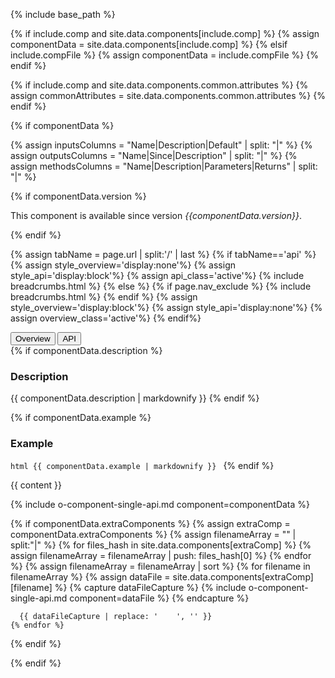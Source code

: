 {% include base_path %}

{% if include.comp and site.data.components[include.comp] %}
  {% assign componentData = site.data.components[include.comp] %}
{% elsif include.compFile %}
  {% assign componentData = include.compFile %}
{% endif %}

{% if include.comp and site.data.components.common.attributes %}
  {% assign commonAttributes = site.data.components.common.attributes %}
{% endif %}

{% if componentData %}

{% assign inputsColumns = "Name|Description|Default" | split: "|" %}
{% assign outputsColumns = "Name|Since|Description" | split: "|" %}
{% assign methodsColumns = "Name|Description|Parameters|Returns" | split: "|" %}

<script type="text/javascript">

  function openTab(evt, tabName) {
    var url="{{base_path}}{{page.url}}";
    url+='/../'+tabName;
    var loc_array = document.location.href.split('/');
    if (loc_array[loc_array.length - 1] !== tabName) {
      window.location.href=url;
    }

  }
</script>
 {% if componentData.version %}
 <p> This component is available since version <i>{{componentData.version}}</i>.</p>
 {% endif %}

{% assign tabName = page.url | split:'/' | last %}
{% if tabName=='api' %}
  {% assign style_overview='display:none'%}
  {% assign style_api='display:block'%}
  {% assign api_class='active'%}
  {% include breadcrumbs.html %}
{% else %}
  {% if page.nav_exclude %}
    {% include breadcrumbs.html %}
  {% endif %}
  {% assign style_overview='display:block'%}
  {% assign style_api='display:none'%}
  {% assign overview_class='active'%}
{% endif%}

<!-- Tab links -->
<div class="o-tab">
  <button class="o-tablinks {{overview_class}}"  onclick="openTab(event, 'overview')">Overview</button>
  <button class="o-tablinks {{api_class}}" onclick="openTab(event, 'api')">API</button>
</div>

<!-- OVERVIEW -->
<div id="overview" class="o-tabcontent" style="{{style_overview}}">
  {% if componentData.description %}
    <h3>Description</h3>
    {{ componentData.description | markdownify }}
  {% endif %}


  {% if componentData.example %}
    <h3 class="grey-color">Example</h3>
    ```html
      {{ componentData.example | markdownify }}
    ```
  {% endif %}

  {{ content }}
</div>

<!-- API -->
<div id="api" class="o-tabcontent" style="{{style_api}}">
  {% include o-component-single-api.md component=componentData %}

  {% if componentData.extraComponents %}
  {% assign extraComp = componentData.extraComponents %}
    {% assign filenameArray = "" | split:"|"  %}
    {% for files_hash in site.data.components[extraComp] %}
      {% assign filenameArray = filenameArray | push: files_hash[0] %}
    {% endfor %}
    {% assign filenameArray = filenameArray | sort %}
    {% for filename in filenameArray %}
      {% assign dataFile = site.data.components[extraComp][filename] %}
      {% capture dataFileCapture %}
        {% include o-component-single-api.md component=dataFile %}
      {% endcapture %}

      {{ dataFileCapture | replace: '    ', '' }}
    {% endfor %}
  {% endif %}

</div>
{% endif %}
